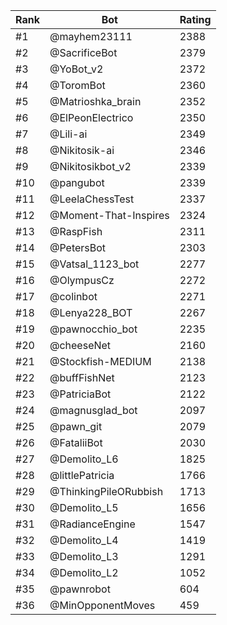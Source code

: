 Rank|Bot|Rating
---|---|---
#1|@mayhem23111|2388
#2|@SacrificeBot|2379
#3|@YoBot_v2|2372
#4|@ToromBot|2360
#5|@Matrioshka_brain|2352
#6|@ElPeonElectrico|2350
#7|@Lili-ai|2349
#8|@Nikitosik-ai|2346
#9|@Nikitosikbot_v2|2339
#10|@pangubot|2339
#11|@LeelaChessTest|2337
#12|@Moment-That-Inspires|2324
#13|@RaspFish|2311
#14|@PetersBot|2303
#15|@Vatsal_1123_bot|2277
#16|@OlympusCz|2272
#17|@colinbot|2271
#18|@Lenya228_BOT|2267
#19|@pawnocchio_bot|2235
#20|@cheeseNet|2160
#21|@Stockfish-MEDIUM|2138
#22|@buffFishNet|2123
#23|@PatriciaBot|2122
#24|@magnusglad_bot|2097
#25|@pawn_git|2079
#26|@FataliiBot|2030
#27|@Demolito_L6|1825
#28|@littlePatricia|1766
#29|@ThinkingPileORubbish|1713
#30|@Demolito_L5|1656
#31|@RadianceEngine|1547
#32|@Demolito_L4|1419
#33|@Demolito_L3|1291
#34|@Demolito_L2|1052
#35|@pawnrobot|604
#36|@MinOpponentMoves|459
